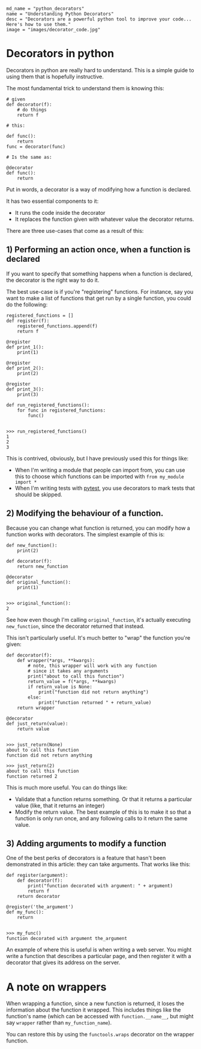 ~~~
md_name = "python_decorators"
name = "Understanding Python Decorators"
desc = "Decorators are a powerful python tool to improve your code... Here's how to use them."
image = "images/decorator_code.jpg"
~~~
# Decorators in python

Decorators in python are really hard to understand. This is a simple guide to using them that is hopefully instructive.

The most fundamental trick to understand them is knowing this:

    # given
    def decorator(f):
        # do things
        return f

    # this:

    def func():
        return
    func = decorator(func)

    # Is the same as:

    @decorator
    def func():
        return


Put in words, a decorator is a way of modifying how a function is declared.

It has two essential components to it:

 - It runs the code inside the decorator
 - It replaces the function given with whatever value the decorator returns.

There are three use-cases that come as a result of this:

## 1) Performing an action once, when a function is declared

If you want to specify that something happens when a function is declared, the decorator is the right way to do it.

The best use-case is if you're "registering" functions. For instance, say you want to make a list of functions that get run by a single function, you could do the following:

    registered_functions = []
    def register(f):
        registered_functions.append(f)
        return f

    @register
    def print_1():
        print(1)

    @register
    def print_2():
        print(2)

    @register
    def print_3():
        print(3)

    def run_registered_functions():
        for func in registered_functions:
            func()


    >>> run_registered_functions()
    1
    2
    3

This is contrived, obviously, but I have previously used this for things like:

 - When I'm writing a module that people can import from, you can use this to choose which functions can be imported with `from my_module import *`
 - When I'm writing tests with [pytest](pytest.org), you use decorators to mark tests that should be skipped.

## 2) Modifying the behaviour of a function.

Because you can change what function is returned, you can modify how a function works with decorators. The simplest example of this is:

    def new_function():
        print(2)

    def decorator(f):
        return new_function

    @decorator
    def original_function():
        print(1)


    >>> original_function():
    2

See how even though I'm calling `original_function`, it's actually executing `new_function`, since the decorator returned that instead.

This isn't particularly useful. It's much better to "wrap" the function you're given:

    def decorator(f):
        def wrapper(*args, **kwargs):
            # note, this wrapper will work with any function
            # since it takes any arguments
            print("about to call this function")
            return_value = f(*args, **kwargs)
            if return_value is None:
                print("function did not return anything")
            else:
                print("function returned " + return_value)
        return wrapper
            
    @decorator
    def just_return(value):
        return value


    >>> just_return(None)
    about to call this function
    function did not return anything
    
    >>> just_return(2)
    about to call this function
    function returned 2

This is much more useful. You can do things like:

 - Validate that a function returns something. Or that it returns a particular value (like, that it returns an integer)
 - Modify the return value. The best example of this is to make it so that a function is only run once, and any following calls to it return the same value.

 ## 3) Adding arguments to modify a function

 One of the best perks of decorators is a feature that hasn't been demonstrated in this article: they can take arguments.
 That works like this:

    def register(argument):
        def decorator(f):
            print("function decorated with argument: " + argument)
            return f
        return decorator

    @register('the_argument')
    def my_func():
        return


    >>> my_func()
    function decorated with argument the_argument

An example of where this is useful is when writing a web server. You might write a function that describes a particular page,
and then register it with a decorator that gives its address on the server.

# A note on wrappers

When wrapping a function, since a new function is returned, it loses the information about the function it wrapped.
This includes things like the function's name (which can be accessed with `function.__name__`, but might say `wrapper` rather than `my_function_name`).

You can restore this by using the `functools.wraps` decorator on the wrapper function.
